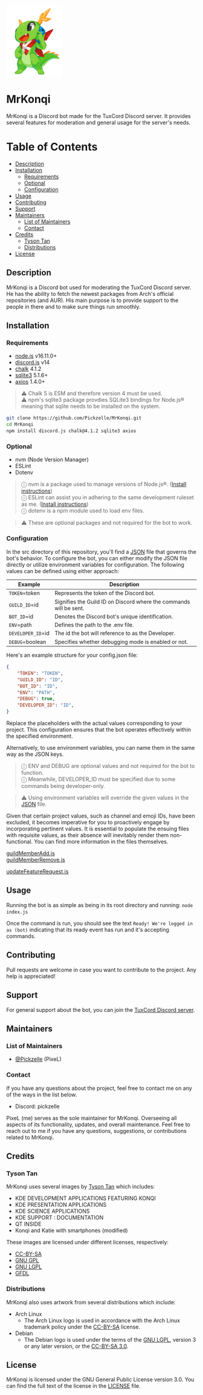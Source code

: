 <img src="./assets/Konqi.png" height=190>

# MrKonqi

MrKonqi is a Discord bot made for the TuxCord Discord server. It provides several features for moderation and general usage for the server's needs.

# Table of Contents

- [Description](#description)
- [Installation](#installation)
    - [Requirements](#requirements)
    - [Optional](#optional)
    - [Configuration](#configuration)
- [Usage](#usage)
- [Contributing](#contributing)
- [Support](#support)
- [Maintainers](#maintainers)
    - [List of Maintainers](#list-of-maintainers)
    - [Contact](#contact)
- [Credits](#credits)
    - [Tyson Tan](#tyson-tan)
    - [Distributions](#distributions)
- [License](#license)

## Description

MrKonqi is a Discord bot used for moderating the TuxCord Discord server. He has the ability to fetch the newest packages from Arch's official repositories (and AUR). His main purpose is to provide support to the people in there and to make sure things run smoothly.

## Installation

### Requirements

- [node.js](https://nodejs.org/) v16.11.0+
- [discord.js](https://www.npmjs.com/package/discord.js) v14
- [chalk](https://www.npmjs.com/package/chalk) 4.1.2
- [sqlite3](https://www.npmjs.com/package/sqlite3) 5.1.6+
- [axios](https://www.npmjs.com/package/axios) 1.4.0+

> ⚠ Chalk 5 is ESM and therefore version 4 must be used.\
⚠ npm's sqlite3 package provdies SQLite3 bindings for Node.js® meaning that sqlite needs to be installed on the system.

```bash
git clone https://github.com/Pickzelle/MrKonqi.git
cd MrKonqi
npm install discord.js chalk@4.1.2 sqlite3 axios
```

### Optional

- nvm (Node Version Manager)
- ESLint
- Dotenv

> ⓘ nvm is a package used to manage versions of Node.js®. ([Install instructions](https://github.com/nvm-sh/nvm#installing-and-updating))\
> ⓘ ESLint can assist you in adhering to the same development ruleset as me. ([Install instructions](https://github.com/eslint/eslint#installation-and-usage))\
> ⓘ dotenv is a npm module used to load env files. 

> ⚠ These are optional packages and not required for the bot to work.

### Configuration

In the src directory of this repository, you'll find a [JSON](./src/config.json) file that governs the bot's behavior. To configure the bot, you can either modify the JSON file directly or utilize environment variables for configuration. The following values can be defined using either approach:

| Example | Description |
| --------------------- | ----------- |
| `TOKEN`=token | Represents the token of the Discord bot.
| `GUILD_ID`=id | Signifies the Guild ID on Discord where the commands will be sent.
| `BOT_ID`=id | Denotes the Discord bot's unique identification.
| `ENV`=path | Defines the path to the .env file.
| `DEVELOPER_ID`=id | The id the bot will reference to as the Developer.
| `DEBUG`=boolean | Specifies whether debugging mode is enabled or not.

Here's an example structure for your config.json file:

```json
{
    "TOKEN": "TOKEN",
    "GUILD_ID": "ID",
    "BOT_ID": "ID",
    "ENV": "PATH",
    "DEBUG": true,
    "DEVELOPER_ID": "ID",
}
```

Replace the placeholders with the actual values corresponding to your project. This configuration ensures that the bot operates effectively within the specified environment.

Alternatively, to use environment variables, you can name them in the same way as the JSON keys.

> ⓘ ENV and DEBUG are optional values and not required for the bot to function.\
> ⓘ Meanwhile, DEVELOPER\_ID must be specified due to some commands being developer-only.

> ⚠ Using environment variables will override the given values in the [JSON](./src/config.json) file.

Given that certain project values, such as channel and emoji IDs, have been excluded, it becomes imperative for you to proactively engage by incorporating pertinent values. It is essential to populate the ensuing files with requisite values, as their absence will inevitably render them non-functional. You can find more information in the files themselves.

[guildMemberAdd.js](./src/events/guildMemberAdd.js)\
[guildMemberRemove.js](./src/events/guildMemberRemove.js)

[updateFeatureRequest.js](./src/modules/updateFeatureRequest.js)

## Usage

Running the bot is as simple as being in its root directory and running: `node index.js`

Once the command is run, you should see the text `Ready! We're logged in as (bot)` indicating that its ready event has run and it's accepting commands.

## Contributing

Pull requests are welcome in case you want to contribute to the project. Any help is appreciated!

## Support

For general support about the bot, you can join the [TuxCord Discord server](https://discord.com/invite/HN8dYbDv2M).

## Maintainers

### List of Maintainers

- [@Pickzelle](https://github.com/Pickzelle) (PixeL)

### Contact

If you have any questions about the project, feel free to contact me on any of the ways in the list below.

- Discord: pickzelle

PixeL (me) serves as the sole maintainer for MrKonqi. Overseeing all aspects of its functionality, updates, and overall maintenance. Feel free to reach out to me if you have any questions, suggestions, or contributions related to MrKonqi.

## Credits

### Tyson Tan

MrKonqi uses several images by [Tyson Tan](https://tysontan.com/) which includes:

- KDE DEVELOPMENT APPLICATIONS FEATURING KONQI
- KDE PRESENTATION APPLICATIONS
- KDE SCIENCE APPLICATIONS
- KDE SUPPORT : DOCUMENTATION
- QT INSIDE
- Konqi and Katie with smartphones (modified)

These images are licensed under different licenses, respectively:

- [CC-BY-SA](https://creativecommons.org/licenses/by-sa/4.0/)
- [GNU GPL](https://www.gnu.org/licenses/licenses.html)
- [GNU LGPL](https://www.gnu.org/licenses/lgpl-3.0.html)
- [GFDL](https://www.gnu.org/licenses/fdl-1.3.en.html)

### Distributions

MrKonqi also uses artwork from several distributions which include:

- Arch Linux
    - The Arch Linux logo is used in accordance with the Arch Linux trademark policy under the [CC-BY-SA](https://creativecommons.org/licenses/by-sa/4.0/) license.
- Debian
    - The Debian logo is used under the terms of the [GNU LGPL](https://www.gnu.org/copyleft/lgpl.html), version 3 or any later version, or the [CC-BY-SA 3.0](https://creativecommons.org/licenses/by-sa/3.0/).

## License

MrKonqi is licensed under the GNU General Public License version 3.0. You can find the full text of the license in the [LICENSE](./LICENSE) file.
